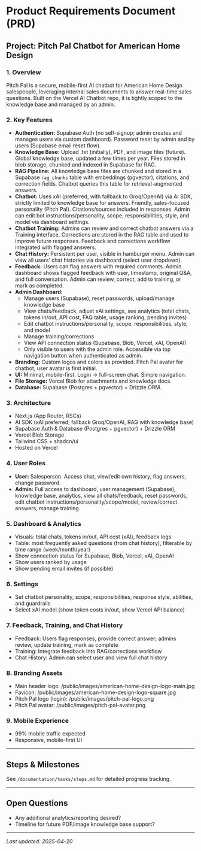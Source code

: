 # Product Requirements Document (PRD)

## Project: Pitch Pal Chatbot for American Home Design

### 1. Overview
Pitch Pal is a secure, mobile-first AI chatbot for American Home Design salespeople, leveraging internal sales documents to answer real-time sales questions. Built on the Vercel AI Chatbot repo, it is tightly scoped to the knowledge base and managed by an admin.

### 2. Key Features
- **Authentication:** Supabase Auth (no self-signup; admin creates and manages users via custom dashboard). Password reset by admin and by users (Supabase email reset flow).
- **Knowledge Base:** Upload .txt (initially), PDF, and image files (future). Global knowledge base, updated a few times per year. Files stored in blob storage, chunked and indexed in Supabase for RAG.
- **RAG Pipeline:** All knowledge base files are chunked and stored in a Supabase `rag_chunks` table with embeddings (pgvector), citations, and correction fields. Chatbot queries this table for retrieval-augmented answers.
- **Chatbot:** Uses xAI (preferred, with fallback to Groq/OpenAI) via AI SDK, strictly limited to knowledge base for answers. Friendly, sales-focused personality (Pitch Pal). Citations/sources included in responses. Admin can edit bot instructions/personality, scope, responsibilities, style, and model via dashboard settings.
- **Chatbot Training:** Admins can review and correct chatbot answers via a Training interface. Corrections are stored in the RAG table and used to improve future responses. Feedback and corrections workflow integrated with flagged answers.
- **Chat History:** Persistent per user, visible in hamburger menu. Admin can view all users’ chat histories via dashboard (select user dropdown).
- **Feedback:** Users can flag answers with required comments. Admin dashboard shows flagged feedback with user, timestamp, original Q&A, and full conversation. Admin can review, correct, add to training, or mark as completed.
- **Admin Dashboard:**
    - Manage users (Supabase), reset passwords, upload/manage knowledge base
    - View chats/feedback, adjust xAI settings, see analytics (total chats, tokens in/out, API cost, FAQ table, usage ranking, pending invites)
    - Edit chatbot instructions/personality, scope, responsibilities, style, and model
    - Manage training/corrections
    - View API connection status (Supabase, Blob, Vercel, xAI, OpenAI)
    - Only visible to users with the admin role. Accessible via top navigation button when authenticated as admin.
- **Branding:** Custom logos and colors as provided. Pitch Pal avatar for chatbot, user avatar is first initial.
- **UI:** Minimal, mobile-first. Login → full-screen chat. Simple navigation.
- **File Storage:** Vercel Blob for attachments and knowledge docs.
- **Database:** Supabase (Postgres + pgvector) + Drizzle ORM.

### 3. Architecture
- Next.js (App Router, RSCs)
- AI SDK (xAI preferred, fallback Groq/OpenAI, RAG with knowledge base)
- Supabase Auth & Database (Postgres + pgvector) + Drizzle ORM
- Vercel Blob Storage
- Tailwind CSS + shadcn/ui
- Hosted on Vercel

### 4. User Roles
- **User:** Salesperson. Access chat, view/edit own history, flag answers, change password.
- **Admin:** Full access to dashboard, user management (Supabase), knowledge base, analytics, view all chats/feedback, reset passwords, edit chatbot instructions/personality/scope/model, review/correct answers, manage training.

### 5. Dashboard & Analytics
- Visuals: total chats, tokens in/out, API cost (xAI), feedback logs
- Table: most frequently asked questions (from chat history), filterable by time range (week/month/year)
- Show connection status for Supabase, Blob, Vercel, xAI, OpenAI
- Show users ranked by usage
- Show pending email invites (if possible)

### 6. Settings
- Set chatbot personality, scope, responsibilities, response style, abilities, and guardrails
- Select xAI model (show token costs in/out, show Vercel API balance)

### 7. Feedback, Training, and Chat History
- Feedback: Users flag responses, provide correct answer; admins review, update training, mark as complete
- Training: Integrate feedback into RAG/corrections workflow
- Chat History: Admin can select user and view full chat history

### 8. Branding Assets
- Main header logo: /public/images/american-home-design-logo-main.jpg
- Favicon: /public/images/american-home-design-logo-square.jpg
- Pitch Pal logo (login): /public/images/pitch-pal-logo.png
- Pitch Pal avatar: /public/images/pitch-pal-avatar.png

### 9. Mobile Experience
- 99% mobile traffic expected
- Responsive, mobile-first UI

---

## Steps & Milestones
See `/documentation/tasks/steps.md` for detailed progress tracking.

---

## Open Questions
- Any additional analytics/reporting desired?
- Timeline for future PDF/image knowledge base support?

---

_Last updated: 2025-04-20_
